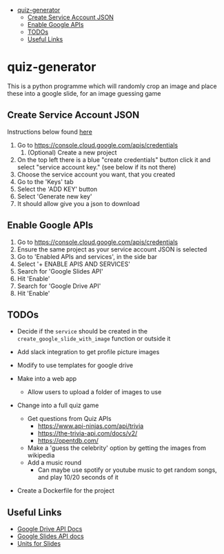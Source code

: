 - [quiz-generator](#quiz-generator)
  - [Create Service Account JSON](#create-service-account-json)
  - [Enable Google APIs](#enable-google-apis)
  - [TODOs](#todos)
  - [Useful Links](#useful-links)

# quiz-generator

This is a python programme which will randomly crop an image and place these into a google slide, for an image guessing game

## Create Service Account JSON

Instructions below found [here](https://stackoverflow.com/questions/46287267/how-can-i-get-the-file-service-account-json-for-google-translate-api)

1. Go to <https://console.cloud.google.com/apis/credentials>
   1. (Optional) Create a new project
2. On the top left there is a blue "create credentials" button click it and select "service account key." (see below if its not there)
3. Choose the service account you want, that you created
4. Go to the 'Keys' tab
5. Select the 'ADD KEY' button
6. Select 'Generate new key'
7. It should allow give you a json to download

## Enable Google APIs

1. Go to <https://console.cloud.google.com/apis/credentials>
2. Ensure the same project as your service account JSON is selected
3. Go to 'Enabled APIs and services', in the side bar
4. Select '+ ENABLE APIS AND SERVICES'
5. Search for 'Google Slides API'
6. Hit 'Enable'
7. Search for 'Google Drive API'
8. Hit 'Enable'

## TODOs

- Decide if the `service` should be created in the `create_google_slide_with_image` function or outside it

- Add slack integration to get profile picture images
- Modify to use templates for google drive
- Make into a web app
  - Allow users to upload a folder of images to use

- Change into a full quiz game
  - Get questions from Quiz APIs
    - <https://www.api-ninjas.com/api/trivia>
    - <https://the-trivia-api.com/docs/v2/>
    - <https://opentdb.com/>
  - Make a 'guess the celebrity' option by getting the images from wikipedia
  - Add a music round
    - Can maybe use spotify or youtube music to get random songs, and play 10/20 seconds of it

- Create a Dockerfile for the project

## Useful Links

- [Google Drive API Docs](https://developers.google.com/drive/api/reference/rest/v3)
- [Google Slides API docs](https://developers.google.com/slides/api/reference/rest)
- [Units for Slides](https://developers.google.com/slides/api/reference/rest/v1/Unit)
